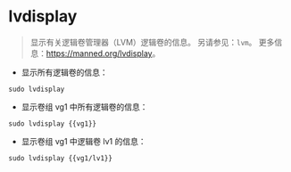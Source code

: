 # lvdisplay

> 显示有关逻辑卷管理器（LVM）逻辑卷的信息。
> 另请参见：`lvm`。
> 更多信息：<https://manned.org/lvdisplay>。

- 显示所有逻辑卷的信息：

`sudo lvdisplay`

- 显示卷组 vg1 中所有逻辑卷的信息：

`sudo lvdisplay {{vg1}}`

- 显示卷组 vg1 中逻辑卷 lv1 的信息：

`sudo lvdisplay {{vg1/lv1}}`